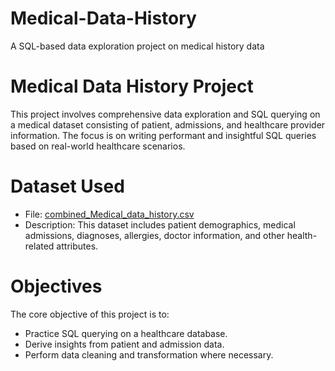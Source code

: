 # Medical-Data-History
A SQL-based data exploration project on medical history data

# Medical Data History Project

This project involves comprehensive data exploration and SQL querying on a medical dataset consisting of patient, admissions, and healthcare provider information. The focus is on writing performant and insightful SQL queries based on real-world healthcare scenarios.


# Dataset Used

- File: [combined_Medical_data_history.csv](./combined_Medical_data_history.csv)
- Description: This dataset includes patient demographics, medical admissions, diagnoses, allergies, doctor information, and other health-related attributes.


# Objectives

The core objective of this project is to:

- Practice SQL querying on a healthcare database.
- Derive insights from patient and admission data.
- Perform data cleaning and transformation where necessary.
